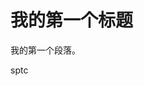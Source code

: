 
<!DOCTYPE html>
<html>
<head>
<meta charset="utf-8">
<title>菜鸟教程(runoob.com)</title>
</head>
<body>
    <h1>我的第一个标题</h1>
    <p>我的第一个段落。</p>
    <div>sptc</div>
</body>
</html>
